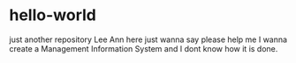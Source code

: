# hello-world
just another repository
Lee Ann here just wanna say please help me I wanna create a Management Information System and I dont know how it is done.
